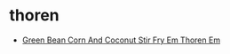 # thoren

 * [Green Bean Corn And Coconut Stir Fry Em Thoren Em](index/g/green-bean-corn-and-coconut-stir-fry-em-thoren-em-394669.json)
